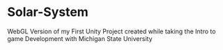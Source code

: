 # Solar-System
 WebGL Version of my First Unity Project created while taking the Intro to game Development with Michigan State University
